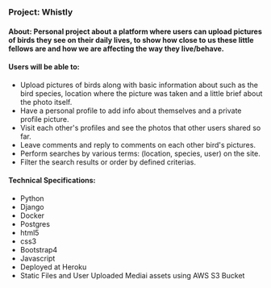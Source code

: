 ### Project: Whistly
#### About: Personal project about a platform where users can upload pictures of birds they see on their daily lives, to show how close to us these little fellows are and how we are affecting the way they live/behave.
#### Users will be able to:
 - Upload pictures of birds along with basic information about such as the bird species, location where the picture was taken and a little brief about the photo itself. 
 - Have a personal profile to add info about themselves and a private profile picture.
 - Visit each other's profiles and see the photos that other users shared so far.
 - Leave comments and reply to comments on each other bird's pictures.
 - Perform searches by various terms: (location, species, user) on the site.
 - Filter the search results or order by defined criterias.
#### Technical Specifications:
- Python
- Django 
- Docker
- Postgres
- html5
- css3
- Bootstrap4
- Javascript
- Deployed at Heroku
- Static Files and User Uploaded Mediai assets using AWS S3 Bucket

